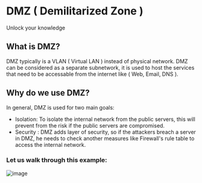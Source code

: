 # DMZ ( Demilitarized Zone )
Unlock your knowledge 

## What is DMZ?   
DMZ typically is a VLAN ( Virtual LAN ) instead of physical network. DMZ can be considered as a separate subnetwork, it is used to host the services that need to be accessable from the internet like ( Web, Email, DNS ).  
## Why do we use DMZ?   
In general, DMZ is used for two main goals:   
- Isolation: To isolate the internal network from the public servers, this will prevent from the risk if the public servers are compromised.
- Security : DMZ adds layer of security, so if the attackers breach a server in DMZ, he needs to check another measures like Firewall's rule table to access the internal network.

### Let us walk through this example: 

![image](https://github.com/user-attachments/assets/d876c5b7-e552-4897-a122-58219a36c13e)




